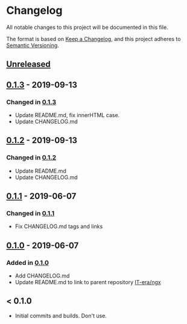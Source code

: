 # Changelog
All notable changes to this project will be documented in this file.

The format is based on [Keep a Changelog](https://keepachangelog.com/en/1.0.0/),
and this project adheres to [Semantic Versioning](https://semver.org/spec/v2.0.0.html).

## [Unreleased]
<!-- This section contains upcoming changes not yet in a version -->

<!-- ### Added -->

<!-- ### Changed -->

<!-- ### Removed -->

## [0.1.3] - 2019-09-13

### Changed in [0.1.3]

- Update README.md, fix innerHTML case.
- Update CHANGELOG.md

## [0.1.2] - 2019-09-13

### Changed in [0.1.2]

- Update README.md
- Update CHANGELOG.md

## [0.1.1] - 2019-06-07

### Changed in [0.1.1]

- Fix CHANGELOG.md tags and links

## [0.1.0] - 2019-06-07

### Added in [0.1.0]

- Add CHANGELOG.md
- Update README.md to link to parent repository [IT-era/ngx](https://github.com/it-era/ngx)

## < 0.1.0

- Initial commits and builds. Don't use.

[Unreleased]: https://github.com/it-era/ngx-safe-pipes/compare/0.1.3...HEAD
[0.1.3]: https://github.com/it-era/ngx-safe-pipes/compare/0.1.2...0.1.3
[0.1.2]: https://github.com/it-era/ngx-safe-pipes/compare/0.1.1...0.1.2
[0.1.1]: https://github.com/it-era/ngx-safe-pipes/compare/0.1.0...0.1.1
[0.1.0]: https://github.com/it-era/ngx-safe-pipes/releases/tag/0.1.0
